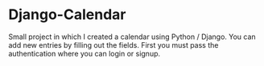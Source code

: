 # Django-Calendar

Small project in which I created a calendar using Python / Django. You can add new entries by filling out the fields.
First you must pass the authentication where you can login or signup.
